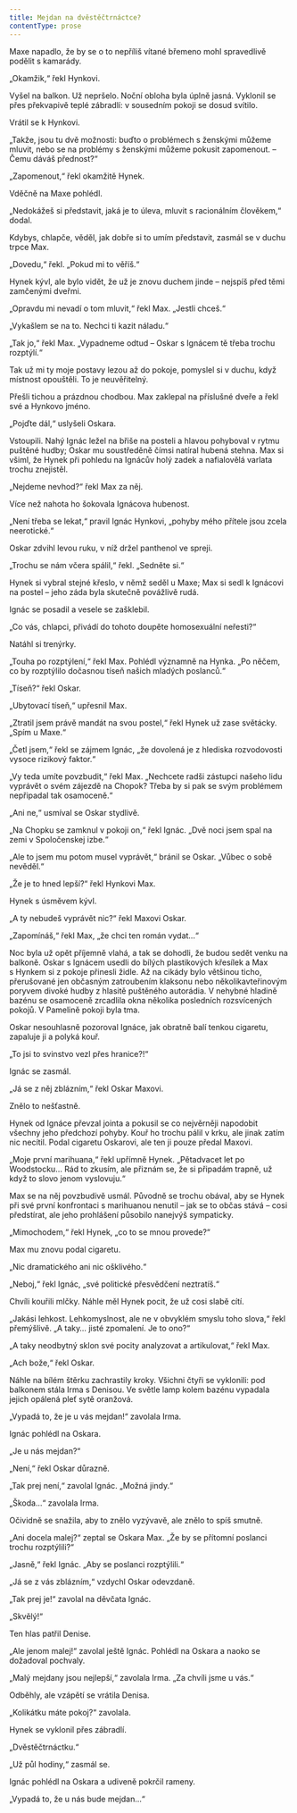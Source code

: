 ```yaml
---
title: Mejdan na dvěstěčtrnáctce?
contentType: prose
---
```


<section>

Maxe napadlo, že by se o to nepříliš vítané břemeno mohl spravedlivě podělit s kamarády.

„Okamžik,“ řekl Hynkovi.

Vyšel na balkon. Už nepršelo. Noční obloha byla úplně jasná. Vyklonil se přes překvapivě teplé zábradlí: v sousedním pokoji se dosud svítilo.

Vrátil se k Hynkovi.

„Takže, jsou tu dvě možnosti: buďto o problémech s ženskými můžeme mluvit, nebo se na problémy s ženskými můžeme pokusit zapomenout. – Čemu dáváš přednost?“

„Zapomenout,“ řekl okamžitě Hynek.

Vděčně na Maxe pohlédl.

„Nedokážeš si představit, jaká je to úleva, mluvit s racionálním člověkem,“ dodal.

Kdybys, chlapče, věděl, jak dobře si to umím představit, zasmál se v duchu trpce Max.

„Dovedu,“ řekl. „Pokud mi to věříš.“

Hynek kývl, ale bylo vidět, že už je znovu duchem jinde – nejspíš před těmi zamčenými dveřmi.

„Opravdu mi nevadí o tom mluvit,“ řekl Max. „Jestli chceš.“

„Vykašlem se na to. Nechci ti kazit náladu.“

„Tak jo,“ řekl Max. „Vypadneme odtud – Oskar s Ignácem tě třeba trochu rozptýlí.“

Tak už mi ty moje postavy lezou až do pokoje, pomyslel si v duchu, když místnost opouštěli. To je neuvěřitelný.

Přešli tichou a prázdnou chodbou. Max zaklepal na příslušné dveře a řekl své a Hynkovo jméno.

„Pojďte dál,“ uslyšeli Oskara.

Vstoupili. Nahý Ignác ležel na břiše na posteli a hlavou pohyboval v rytmu puštěné hudby; Oskar mu soustředěně čímsi natíral hubená stehna. Max si všiml, že Hynek při pohledu na Ignácův holý zadek a nafialovělá varlata trochu znejistěl.

„Nejdeme nevhod?“ řekl Max za něj.

Více než nahota ho šokovala Ignácova hubenost.

„Není třeba se lekat,“ pravil Ignác Hynkovi, „pohyby mého přítele jsou zcela neerotické.“

Oskar zdvihl levou ruku, v níž držel panthenol ve spreji.

„Trochu se nám včera spálil,“ řekl. „Sedněte si.“

Hynek si vybral stejné křeslo, v němž seděl u Maxe; Max si sedl k Ignácovi na postel – jeho záda byla skutečně povážlivě rudá.

Ignác se posadil a vesele se zašklebil.

„Co vás, chlapci, přivádí do tohoto doupěte homosexuální neřesti?“

Natáhl si trenýrky.

„Touha po rozptýlení,“ řekl Max. Pohlédl významně na Hynka. „Po něčem, co by rozptýlilo dočasnou tíseň našich mladých poslanců.“

„Tíseň?“ řekl Oskar.

„Ubytovací tíseň,“ upřesnil Max.

„Ztratil jsem právě mandát na svou postel,“ řekl Hynek už zase světácky. „Spím u Maxe.“

„Četl jsem,“ řekl se zájmem Ignác, „že dovolená je z hlediska rozvodovosti vysoce rizikový faktor.“

„Vy teda umíte povzbudit,“ řekl Max. „Nechcete radši zástupci našeho lidu vyprávět o svém zájezdě na Chopok? Třeba by si pak se svým problémem nepřipadal tak osamoceně.“

„Ani ne,“ usmíval se Oskar stydlivě.

„Na Chopku se zamknul v pokoji on,“ řekl Ignác. „Dvě noci jsem spal na zemi v Spoločenskej izbe.“

„Ale to jsem mu potom musel vyprávět,“ bránil se Oskar. „Vůbec o sobě nevěděl.“

„Že je to hned lepší?“ řekl Hynkovi Max.

Hynek s úsměvem kývl.

„A ty nebudeš vyprávět nic?“ řekl Maxovi Oskar.

„Zapomínáš,“ řekl Max, „že chci ten román vydat…“

Noc byla už opět příjemně vlahá, a tak se dohodli, že budou sedět venku na balkoně. Oskar s Ignácem usedli do bílých plastikových křesílek a Max s Hynkem si z pokoje přinesli židle. Až na cikády bylo většinou ticho, přerušované jen občasným zatroubením klaksonu nebo několikavteřinovým poryvem divoké hudby z hlasitě puštěného autorádia. V nehybné hladině bazénu se osamoceně zrcadlila okna několika posledních rozsvícených pokojů. V Pamelině pokoji byla tma.

Oskar nesouhlasně pozoroval Ignáce, jak obratně balí tenkou cigaretu, zapaluje ji a polyká kouř.

„To jsi to svinstvo vezl přes hranice?!“

Ignác se zasmál.

„Já se z něj zblázním,“ řekl Oskar Maxovi.

Znělo to nešťastně.

Hynek od Ignáce převzal jointa a pokusil se co nejvěrněji napodobit všechny jeho předchozí pohyby. Kouř ho trochu pálil v krku, ale jinak zatím nic necítil. Podal cigaretu Oskarovi, ale ten ji pouze předal Maxovi.

„Moje první marihuana,“ řekl upřímně Hynek. „Pětadvacet let po Woodstocku… Rád to zkusím, ale přiznám se, že si připadám trapně, už když to slovo jenom vyslovuju.“

Max se na něj povzbudivě usmál. Původně se trochu obával, aby se Hynek při své první konfrontaci s marihuanou nenutil – jak se to občas stává – cosi předstírat, ale jeho prohlášení působilo nanejvýš sympaticky.

„Mimochodem,“ řekl Hynek, „co to se mnou provede?“

Max mu znovu podal cigaretu.

„Nic dramatického ani nic ošklivého.“

„Neboj,“ řekl Ignác, „své politické přesvědčení neztratíš.“

Chvíli kouřili mlčky. Náhle měl Hynek pocit, že už cosi slabě cítí.

„Jakási lehkost. Lehkomyslnost, ale ne v obvyklém smyslu toho slova,“ řekl přemýšlivě. „A taky… jisté zpomalení. Je to ono?“

„A taky neodbytný sklon své pocity analyzovat a artikulovat,“ řekl Max.

„Ach bože,“ řekl Oskar.

Náhle na bílém štěrku zachrastily kroky. Všichni čtyři se vyklonili: pod balkonem stála Irma s Denisou. Ve světle lamp kolem bazénu vypadala jejich opálená pleť sytě oranžová.

„Vypadá to, že je u vás mejdan!“ zavolala Irma.

Ignác pohlédl na Oskara.

„Je u nás mejdan?“

„Není,“ řekl Oskar důrazně.

„Tak prej není,“ zavolal Ignác. „Možná jindy.“

„Škoda…“ zavolala Irma.

Očividně se snažila, aby to znělo vyzývavě, ale znělo to spíš smutně.

„Ani docela malej?“ zeptal se Oskara Max. „Že by se přítomní poslanci trochu rozptýlili?“

„Jasně,“ řekl Ignác. „Aby se poslanci rozptýlili.“

„Já se z vás zblázním,“ vzdychl Oskar odevzdaně.

„Tak prej je!“ zavolal na děvčata Ignác.

„Skvělý!“

Ten hlas patřil Denise.

„Ale jenom malej!“ zavolal ještě Ignác. Pohlédl na Oskara a naoko se dožadoval pochvaly.

„Malý mejdany jsou nejlepší,“ zavolala Irma. „Za chvíli jsme u vás.“

Odběhly, ale vzápětí se vrátila Denisa.

„Kolikátku máte pokoj?“ zavolala.

Hynek se vyklonil přes zábradlí.

„Dvěstěčtrnáctku.“

„Už půl hodiny,“ zasmál se.

Ignác pohlédl na Oskara a udiveně pokrčil rameny.

„Vypadá to, že u nás bude mejdan…“

</section>
